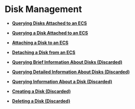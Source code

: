 # Disk Management<a name="EN-US_TOPIC_0020212667"></a>

-   **[Querying Disks Attached to an ECS](querying-disks-attached-to-an-ecs(openstack).md)**  

-   **[Querying a Disk Attached to an ECS](querying-a-disk-attached-to-an-ecs.md)**  

-   **[Attaching a Disk to an ECS](attaching-a-disk-to-an-ecs(openstack).md)**  

-   **[Detaching a Disk from an ECS](detaching-a-disk-from-an-ecs.md)**  

-   **[Querying Brief Information About Disks \(Discarded\)](querying-brief-information-about-disks-(discarded).md)**  

-   **[Querying Detailed Information About Disks \(Discarded\)](querying-detailed-information-about-disks-(discarded).md)**  

-   **[Querying Information About a Disk \(Discarded\)](querying-information-about-a-disk-(discarded).md)**  

-   **[Creating a Disk \(Discarded\)](creating-a-disk-(discarded).md)**  

-   **[Deleting a Disk \(Discarded\)](deleting-a-disk-(discarded).md)**  


